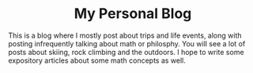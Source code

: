 <h1 align="center">
  My Personal Blog
</h1>

This is a blog where I mostly post about trips and life events, along with posting infrequently talking about math or philosphy. You will see a lot of posts about skiing, rock climbing and the outdoors. I hope to write some expository articles about some math concepts as well.
